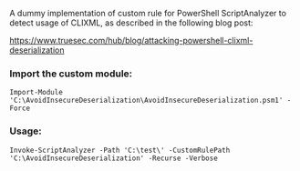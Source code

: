 A dummy implementation of custom rule for PowerShell ScriptAnalyzer to detect usage of CLIXML, 
as described in the following blog post:

https://www.truesec.com/hub/blog/attacking-powershell-clixml-deserialization

### Import the custom module:

`Import-Module 'C:\AvoidInsecureDeserialization\AvoidInsecureDeserialization.psm1' -Force`

### Usage:
`Invoke-ScriptAnalyzer -Path 'C:\test\' -CustomRulePath 'C:\AvoidInsecureDeserialization' -Recurse -Verbose`







